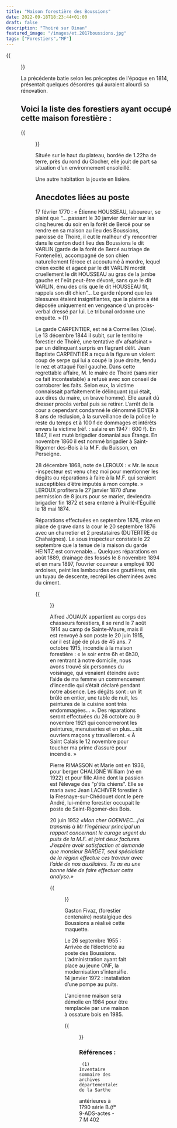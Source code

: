 ```yaml
---
title: "Maison forestière des Boussions"
date: 2022-09-18T18:23:44+01:00
draft: false
description: "Thoiré sur Dinan"
featured_image: "/images/et.2017boussions.jpg"
tags: ["Forestiers","MF"]
---
```


{{<figure src="/images/articles/boussions2.jpg" title="Cartouche de la maison forestière des Boussions">}}

La précédente batie selon les préceptes de l'époque en 1814,
présentait quelques désordres qui auraient alourdi sa rénovation. 

## Voici la liste des forestiers ayant occupé cette maison forestière :

{{<figure src="/images/articles/boussions.jpg" title="Forestiers des Boussions">}}
  
Située sur le haut du plateau, bordée de 1.22ha de terre, près du rond du Clocher,
elle jouit de part sa situation d’un environnement ensoleillé.

Une autre habitation la jouxte en lisière.

## Anecdotes liées au poste 
  
17 février 1770 :
  « Étienne HOUSSEAU, laboureur, se plaint que 
  “… passant le 30 janvier dernier sur les cinq heures du soir en la forêt de Bercé
  pour se rendre en sa maison au lieu des Boussions, paroisse de Thoiré, il eut le
  malheur d'y rencontrer dans le canton dudit lieu des Boussions le dit VARLIN 
  (garde de la forêt de Bercé au triage de Fontenelle), accompagné de son chien 
  naturellement féroce et accoutumé à mordre, lequel chien excité et agacé par 
  le dit VARLIN mordit cruellement le dit HOUSSEAU au gras de la jambe gauche 
  et l'eût peut-être dévoré, sans que le dit VARLIN, ému des cris que le dit 
  HOUSSEAU fit, rappela son dit chien“... Le garde répond que les blessures 
  étaient insignifiantes, que la plainte a été déposée uniquement en vengeance
  d'un procès-verbal dressé par lui. Le tribunal ordonne une enquête. » (1)
   
 Le garde CARPENTIER, est né à Cormeilles (Oise). Le 13 décembre 1844 il subit,
  sur le territoire forestier de Thoiré, une tentative d’« afsafsinat » par un
  délinquant surpris en flagrant délit. Jean Baptiste CARPENTIER a reçu à la 
  figure un violent coup de serpe qui lui a coupé la joue droite, fendu le nez
  et attaqué l’œil gauche. Dans cette regrettable affaire, M. le maire de 
  Thoiré (sans nier ce fait incontestable) a refusé avec son conseil de 
  corroborer les faits. Selon eux, la victime connaissait parfaitement le 
  délinquant (qui était, aux dires du maire, un brave homme). Elle aurait dû
  dresser procès verbal puis se retirer. L’arrêt de la cour a cependant 
  condamné le dénommé BOYER à 8 ans de réclusion, à la surveillance de la 
  police le reste du temps et à 100 f de dommages et intérêts envers la victime
  (réf. : salaire en 1947 : 600 f). En 1847, il est muté brigadier domanial 
  aux Étangs. En novembre 1860 il est nommé brigadier à Saint-Rigomer des-Bois
  à la M.F. du Buisson, en Perseigne. 

   
28 décembre 1868, note de LEROUX : « Mr. le sous -inspecteur est venu chez moi
  pour mentionner les dégâts ou réparations à faire à la M.F. qui seraient 
  susceptibles d’être imputés à mon compte. » LEROUX profitera le 27 janvier 1870 
  d’une permission de 8 jours pour se marier, deviendra brigadier fin 1872 et
  sera enterré à Pruillé-l’Éguillé le 18 mai 1874.
  
Réparations effectuées en septembre 1876, 
  mise en place de grave dans la cour le 20 septembre 1876 avec un charretier 
  et 2 prestataires (DUTERTRE de Chahaignes).
  Le sous inspecteur constate le 22 septembre que la tenue de la maison 
  du garde HEINTZ est convenable… Quelques réparations en août 1889, drainage des 
  fossés le 8 novembre 1894 et en mars 1897, l’ouvrier couvreur a employé 
  100 ardoises, peint les lambourdes des gouttières, mis un tuyau de descente, 
  recrépi les cheminées avec du ciment.
   
{{<figure src="/images/articles/anciens-boussions.jpg" title="Ancienne maison forestière des Boussions">}}
  
Alfred JOUAUX appartient au corps des chasseurs forestiers,
  il se rend le 7 août 1914 au camp de Sainte-Maure, mais il est renvoyé à son 
  poste le 20 juin 1915, car il est âgé de plus de 45 ans. 
  7 octobre 1915, incendie à la maison forestière : « le soir entre 6h et 6h30,
  en rentrant à notre domicile, nous avons trouvé six personnes du voisinage, 
  qui venaient éteindre avec l’aide de ma femme un commencement d’incendie qui
  s’était déclaré pendant notre absence. Les dégâts sont : un lit brûlé en entier,
  une table de nuit, les peintures de la cuisine sont très endommagées… ».
  Des réparations seront effectuées du 26 octobre au 9 novembre 1921 
  qui concerneront les peintures, menuiseries et en plus….six ouvriers maçons
  y travailleront. 
  « À Saint Calais le 12 novembre pour toucher ma prime d’assuré pour incendie. »
  
Pierre RIMASSON et Marie ont en 1936, pour berger CHALIGNÉ William (né en 1922) 
  et pour fille Aline dont la passion est l’élevage des "p’tits chiens". 
  Elle se maria avec Jean LACHIVER forestier à la Fresnaye-sur-Chédouet dont le père André,
  lui-même forestier occupait le poste de Saint-Rigomer-des Bois. 
  
20 juin 1952  *«Mon cher GOENVEC...j’ai transmis à Mr l’ingénieur principal un rapport 
  concernant le curage urgent du puits de la M.F. et joint deux factures.
  J’espère avoir satisfaction et demande que monsieur BARDET, seul spécialiste de la région
  effectue ces travaux avec l’aide de nos auxiliaires. 
  Tu as eu une bonne idée de faire effectuer cette analyse.»* 
  
{{<figure src="/images/articles/20171018boussions.jpg" title="Maquette des Boussions">}}
  
  Gaston Fivaz, (forestier centenaire) nostalgique des Boussions a réalisé cette maquette.
  
Le 26 septembre 1955 : Arrivée de l’électricité au poste des Boussions. 
  L’administration ayant fait place au jeune ONF, la modernisation s’intensifie. 
  14 janvier 1972 : installation d’une pompe au puits.
  
  L'ancienne maison sera démolie en 1984 pour être remplacée
  par une maison à ossature bois en 1985. 
  
  {{<figure src="/images/articles/et.boussions-neuf.jpg" title="La maison bois des Boussions">}}
  
### Références : 
  
     (1)	Inventaire sommaire des archives départementales de la Sarthe 
  antérieures à 1790 série B.(f° 9-ADS-actes - 7 M 402
    
